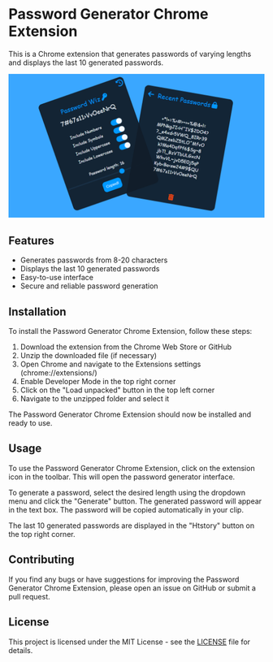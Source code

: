 # Password Generator Chrome Extension

This is a Chrome extension that generates passwords of varying lengths and displays the last 10 generated passwords.

![Password Generator Interface Screenshot](cover.png)

## Features

- Generates passwords from 8-20 characters
- Displays the last 10 generated passwords
- Easy-to-use interface
- Secure and reliable password generation

## Installation

To install the Password Generator Chrome Extension, follow these steps:

1. Download the extension from the Chrome Web Store or GitHub
2. Unzip the downloaded file (if necessary)
3. Open Chrome and navigate to the Extensions settings (chrome://extensions/)
4. Enable Developer Mode in the top right corner
5. Click on the "Load unpacked" button in the top left corner
6. Navigate to the unzipped folder and select it

The Password Generator Chrome Extension should now be installed and ready to use.

## Usage

To use the Password Generator Chrome Extension, click on the extension icon in the toolbar. This will open the password generator interface.

To generate a password, select the desired length using the dropdown menu and click the "Generate" button. The generated password will appear in the text box. The password will be copied automatically in your clip.

The last 10 generated passwords are displayed in the "Htstory" button on the top right corner.

## Contributing

If you find any bugs or have suggestions for improving the Password Generator Chrome Extension, please open an issue on GitHub or submit a pull request.

## License


This project is licensed under the MIT License - see the [LICENSE](LICENSE) file for details.
